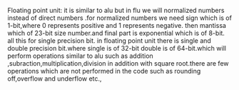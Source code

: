 Floating point unit: it is similar to alu but in flu we will normalized numbers instead of direct numbers .for normalized numbers we need sign which is of 1-bit,where 0 represents positive and 1 represents negative.
then mantissa which of 23-bit size number.and final part is exponential which is of 8-bit. all this for single precision bit. in floating point unit there is single and double precision bit.where single is of 32-bit 
double is of 64-bit.which will perform operations similar to alu such as addition ,subraction,multiplication,division in addition with square root.there are few operations which are not performed in the code such as
rounding off,overflow and underflow etc.,
